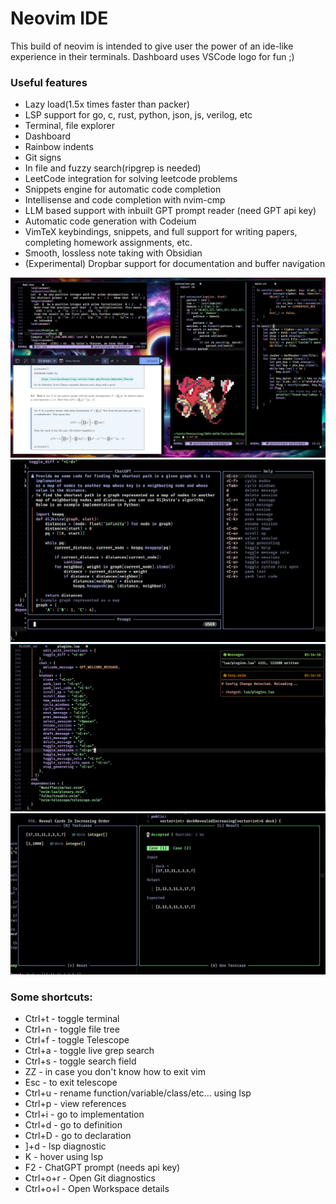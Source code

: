 # Neovim IDE

This build of neovim is intended to give user the power of an ide-like experience in their terminals.
Dashboard uses VSCode logo for fun ;)

### Useful features

* Lazy load(1.5x times faster than packer)
* LSP support for go, c, rust, python, json, js, verilog, etc
* Terminal, file explorer
* Dashboard
* Rainbow indents
* Git signs
* In file and fuzzy search(ripgrep is needed)
* LeetCode integration for solving leetcode problems
* Snippets engine for automatic code completion
* Intellisense and code completion with nvim-cmp
* LLM based support with inbuilt GPT prompt reader (need GPT api key)
* Automatic code generation with Codeium
* VimTeX keybindings, snippets, and full support for writing papers, completing homework assignments, etc.
* Smooth, lossless note taking with Obsidian
* (Experimental) Dropbar support for documentation and buffer navigation


![Screenshot1](https://github.com/RedFlame2112/nvim-config/blob/master/src/s1.png)
![Screenshot4](https://github.com/RedFlame2112/nvim-config/blob/master/src/s4.png)
![Screenshot5](https://github.com/RedFlame2112/nvim-config/blob/master/src/s5.png)
![Screenshot6](https://github.com/RedFlame2112/nvim-config/blob/master/src/s6.png)

### Some shortcuts:
  * Ctrl+t - toggle terminal
  * Ctrl+n - toggle file tree
  * Ctrl+f - toggle Telescope 
  * Ctrl+a - toggle live grep search
  * Ctrl+s - toggle search field
  * ZZ - in case you don't know how to exit vim
  * Esc - to exit telescope
  * Ctrl+u - rename function/variable/class/etc... using lsp
  * Ctrl+p - view references
  * Ctrl+i - go to implementation
  * Ctrl+d - go to definition
  * Ctrl+D - go to declaration
  * ]+d - lsp diagnostic
  * K - hover using lsp
  * F2 - ChatGPT prompt (needs api key)
  * Ctrl+o+r - Open Git diagnostics
  * Ctrl+o+l - Open Workspace details
